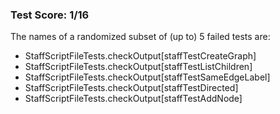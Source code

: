 ### Test Score: 1/16

The names of a randomized subset of (up to) 5 failed tests are:
 - StaffScriptFileTests.checkOutput[staffTestCreateGraph]
 - StaffScriptFileTests.checkOutput[staffTestListChildren]
 - StaffScriptFileTests.checkOutput[staffTestSameEdgeLabel]
 - StaffScriptFileTests.checkOutput[staffTestDirected]
 - StaffScriptFileTests.checkOutput[staffTestAddNode]


